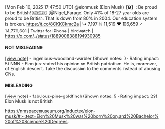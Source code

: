 [Mon Feb 10, 2025 17:47:50 UTC] @elonmusk (Elon Musk)【𝗕】: Be proud to be British! 🇬🇧🇬🇧 [@Nigel_Farage] Only 41% of 18-27 year olds are proud to be British. That is down from 80% in 2004.  Our education system is broken. https://t.co/8CKKCkmc2a | ↳ 7,197 ⇅ 11,519 ♥ 106,659 🡕 14,770,681 | Twitter for iPhone | birdwatch | https://x.com/_/status/1889008388194930985

#### NOT MISLEADING

[[view note]](https://x.com/i/birdwatch/n/1889480109389668387) - ingenious-woodland-warbler (Shown notes: 0 · Rating impact: 5)
NNN - Elon just stated his opinion on British patriotism. He is, moreover, of English descent. Take the discussion to the comments instead of abusing CNs.

#### MISLEADING

[[view note]](https://x.com/i/birdwatch/n/1889450189070672328) - fabulous-pine-goldfinch (Shown notes: 5 · Rating impact: 23)
Elon Musk is not British 

https://nmspacemuseum.org/inductee/elon-musk/#:~:text=Elon%20Musk%20was%20born%20on,and%20Bachelor%20of%20Science%20Degrees.

